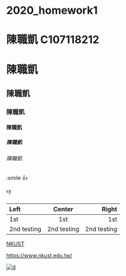 # 2020_homework1
# 陳職凱 C107118212
# 陳職凱
## 陳職凱
### 陳職凱
#### 陳職凱
##### 陳職凱
###### 陳職凱

:smile
:+1:

:-1:

|Left | Center | Right |
|:----|:------:|-------:|
|1st  | 1st    | 1st  |
|2nd testing |2nd testing|2nd testing|

[NKUST](https://www.nkust.edu.tw/)

https://www.nkust.edu.tw/

[![d](https://img.youtube.com/vi/StTqXEQ2l-Y/0.jpg)](https://www.youtube.com/watch?v=StTqXEQ2l-Y "Everything Is AWESOME")
